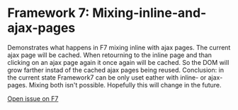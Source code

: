 # Framework 7: Mixing-inline-and-ajax-pages
Demonstrates what happens in F7 mixing inline with ajax pages. The current ajax page will be cached. When retourning to the inline page and than clicking on an ajax page again it once again will be cached. So the DOM will grow farther instad of the cached ajax pages being reused. Conclusion: in the current state Framework7 can be only uset eather with inline- or ajax-pages. Mixing both isn't possible. Hopefully this will change in the future. 

[Open issue on F7](https://github.com/nolimits4web/Framework7/issues/1267)
